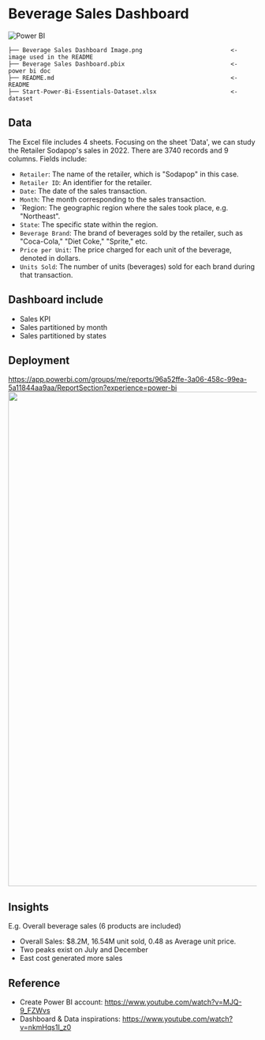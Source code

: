 # Beverage Sales Dashboard

![Power BI](https://img.shields.io/badge/%20Power%20BI-FFFFFF?style=for-the-badge&logo=Power%20BI&logoColor=F2C811)

```
├── Beverage Sales Dashboard Image.png                         <- image used in the README
├── Beverage Sales Dashboard.pbix                              <- power bi doc
├── README.md                                                  <- README
├── Start-Power-Bi-Essentials-Dataset.xlsx                     <- dataset  
```

## Data 
The Excel file includes 4 sheets. Focusing on the sheet 'Data', we can study the Retailer Sodapop's sales in 2022. 
There are 3740 records and 9 columns. Fields include: 
- `Retailer`: The name of the retailer, which is "Sodapop" in this case.
- `Retailer ID`: An identifier for the retailer.
- `Date`: The date of the sales transaction.
- `Month`: The month corresponding to the sales transaction.
- `Region: The geographic region where the sales took place, e.g. "Northeast".
- `State`: The specific state within the region.
- `Beverage Brand`: The brand of beverages sold by the retailer, such as "Coca-Cola," "Diet Coke," "Sprite," etc.
- `Price per Unit`: The price charged for each unit of the beverage, denoted in dollars.
- `Units Sold`: The number of units (beverages) sold for each brand during that transaction.
  
## Dashboard include
* Sales KPI
* Sales partitioned by month
* Sales partitioned by states

## Deployment
https://app.powerbi.com/groups/me/reports/96a52ffe-3a06-458c-99ea-5a11844aa9aa/ReportSection?experience=power-bi
 <img src="https://github.com/Taweilo/beverage_sales_dashboard/blob/main/2022%20Beverage%20Sales%20Dashbaord.png" width="1000">

## Insights

E.g. Overall beverage sales (6 products are included)

- Overall Sales: $8.2M, 16.54M unit sold, 0.48 as Average unit price.
- Two peaks exist on July and December
- East cost generated more sales

## Reference 
- Create Power BI account: https://www.youtube.com/watch?v=MJQ-9_FZWvs
- Dashboard & Data inspirations: https://www.youtube.com/watch?v=nkmHqs1I_z0
